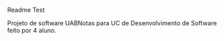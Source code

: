 Readme Test

Projeto de software UABNotas para UC de Desenvolvimento de Software feito por 4 aluno.
